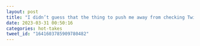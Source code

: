 ```yaml
---
layout: post
title: "I didn’t guess that the thing to push me away from checking Twitter would be all the inane, incessant posts about LLMs and conjecturing about  *the future*. I thought it’d be that other thing."
date: 2023-03-31 00:50:16
categories: hot-takes
tweet_id: "1641603785909780482"
---
```



<!-- Original tweet: https://twitter.com/i/status/1641603785909780482 -->